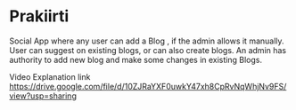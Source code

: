 # Prakiirti
Social App where any user can add a Blog , if the admin allows it manually. User can suggest on existing blogs, or can also create blogs. An admin has authority to add new blog and make some changes in existing Blogs.

Video Explanation link https://drive.google.com/file/d/10ZJRaYXF0uwkY47xh8CpRvNqWhjNv9FS/view?usp=sharing
